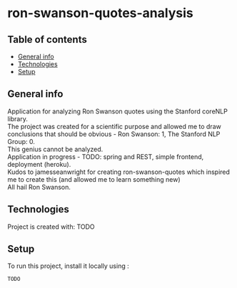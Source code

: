 # ron-swanson-quotes-analysis
## Table of contents
* [General info](#general-info)
* [Technologies](#technologies)
* [Setup](#setup)

## General info
Application for analyzing Ron Swanson quotes using the Stanford coreNLP library.\
The project was created for a scientific purpose and allowed me to draw conclusions that should be obvious - Ron Swanson: 1, The Stanford NLP Group: 0.\
This genius cannot be analyzed.\
Application in progress - TODO: spring and REST, simple frontend, deployment (heroku).\
Kudos to jamesseanwright for creating ron-swanson-quotes which inspired me to create this (and allowed me to learn something new)\
All hail Ron Swanson.

## Technologies
Project is created with:
TODO
	
## Setup
To run this project, install it locally using :

```
TODO
```
